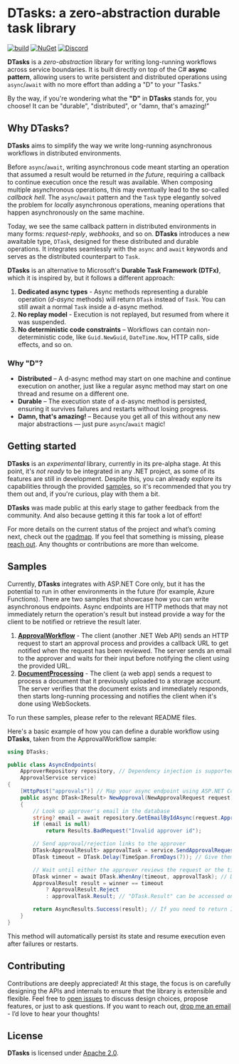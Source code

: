 # DTasks: a zero-abstraction durable task library

[![build](https://github.com/GianvitoDifilippo/DTasks/actions/workflows/ci.yml/badge.svg)](https://github.com/GianvitoDifilippo/DTasks/actions?query=workflow%3ACI)
[![NuGet](http://img.shields.io/nuget/vpre/DTasks.svg?label=NuGet)](https://www.nuget.org/packages/DTasks/)
[![Discord](https://img.shields.io/badge/chat-discord-blue?style=flat&logo=discord)](https://discord.gg/57PKAKUkvB)

**DTasks** is a _zero-abstraction_ library for writing long-running workflows across service boundaries.
It is built directly on top of the C# **async pattern**, allowing users to write persistent and distributed operations using `async`/`await` with no more effort than adding a "D" to your "Tasks."

By the way, if you're wondering what the **"D"** in **DTasks** stands for, you choose!
It can be "durable", "distributed", or "damn, that's amazing!"

## Why DTasks?

**DTasks** aims to simplify the way we write long-running asynchronous workflows in distributed environments.

Before `async`/`await`, writing asynchronous code meant starting an operation that assumed a result would be returned *in the future*, requiring a callback to continue execution once the result was available.
When composing multiple asynchronous operations, this may eventually lead to the so-called _callback hell_.
The `async`/`await` pattern and the `Task` type elegantly solved the problem for _locally_ asynchronous operations, meaning operations that happen asynchronously on the same machine.

Today, we see the same callback pattern in distributed environments in many forms: _request-reply_, _webhooks_, and so on.
**DTasks** introduces a new awaitable type, `DTask`, designed for these distributed and durable operations.
It integrates seamlessly with the `async` and `await` keywords and serves as the distributed counterpart to `Task`.

**DTasks** is an alternative to Microsoft's **Durable Task Framework (DTFx)**, which it is inspired by, but it follows a different approach:

1. **Dedicated async types** - Async methods representing a durable operation (*d-async* methods) will return `DTask` instead of `Task`. You can still await a normal `Task` inside a d-async method.
2. **No replay model** - Execution is not replayed, but resumed from where it was suspended.
3. **No deterministic code constraints** – Workflows can contain non-deterministic code, like `Guid.NewGuid`, `DateTime.Now`, HTTP calls, side effects, and so on.

### Why "D"?

- **Distributed** – A d-async method may start on one machine and continue execution on another, just like a regular async method may start on one thread and resume on a different one.
- **Durable** – The execution state of a d-async method is persisted, ensuring it survives failures and restarts without losing progress.
- **Damn, that's amazing!** – Because you get all of this without any new major abstractions — just pure `async`/`await` magic!

## Getting started

**DTasks** is an *experimental* library, currently in its pre-alpha stage.
At this point, it's *not ready* to be integrated in any .NET project, as some of its features are still in development.
Despite this, you can already explore its capabilities through the provided [samples](./samples), so it's recommended that you try them out and, if you're curious, play with them a bit.

**DTasks** was made public at this early stage to gather feedback from the community.
And also because getting it this far took a lot of effort!

For more details on the current status of the project and what’s coming next, check out the [roadmap](./ROADMAP.md).
If you feel that something is missing, please [reach out](#contributing).
Any thoughts or contributions are more than welcome.

## Samples

Currently, **DTasks** integrates with ASP.NET Core only, but it has the potential to run in other environments in the future (for example, Azure Functions).
There are two samples that showcase how you can write asynchronous endpoints. Async endpoints are HTTP methods that may not immediately return the operation's result but instead provide a way for the client to be notified or retrieve the result later.

1. [**ApprovalWorkflow**](./samples/ApprovalWorkflow) - The client (another .NET Web API) sends an HTTP request to start an approval process and provides a callback URL to get notified when the request has been reviewed. The server sends an email to the approver and waits for their input before notifying the client using the provided URL.
2. [**DocumentProcessing**](./samples/DocumentProcessing) - The client (a web app) sends a request to process a document that it previously uploaded to a storage account. The server verifies that the document exists and immediately responds, then starts long-running processing and notifies the client when it's done using WebSockets.

To run these samples, please refer to the relevant README files.

Here's a basic example of how you can define a durable workflow using **DTasks**, taken from the ApprovalWorkflow sample:

```csharp
using DTasks;

public class AsyncEndpoints(
    ApproverRepository repository, // Dependency injection is supported
    ApprovalService service)
{
    [HttpPost("approvals")] // Map your async endpoint using ASP.NET Core attributes
    public async DTask<IResult> NewApproval(NewApprovalRequest request) // Returning DTask allows you to write async endpoints
    {
        // Look up approver's email in the database
        string? email = await repository.GetEmailByIdAsync(request.ApproverId); // Await any "normal" Tasks, including those that are non-deterministic or have side effects
        if (email is null)
            return Results.BadRequest("Invalid approver id");

        // Send approval/rejection links to the approver
        DTask<ApprovalResult> approvalTask = service.SendApprovalRequestDAsync(request.Details, email); // This DTask will complete when the approver clicks on either link
        DTask timeout = DTask.Delay(TimeSpan.FromDays(7)); // Give them 7 days to review the request

        // Wait until either the approver reviews the request or the timeout expires
        DTask winner = await DTask.WhenAny(timeout, approvalTask); // DTasks has an API similar to Task, including DTask.WhenAny, DTask.WhenAll, etc.
        ApprovalResult result = winner == timeout
            ? ApprovalResult.Reject
            : approvalTask.Result; // "DTask.Result" can be accessed only if the DTask was awaited, otherwise it throws

        return AsyncResults.Success(result); // If you need to return IResult, use AsyncResults.Success to terminate the workflow
    }
}
```

This method will automatically persist its state and resume execution even after failures or restarts.

## Contributing

Contributions are deeply appreciated!
At this stage, the focus is on carefully designing the APIs and internals to ensure that the library is extensible and flexible.
Feel free to [open issues](https://github.com/GianvitoDifilippo/DTasks/issues) to discuss design choices, propose features, or just to ask questions.
If you want to reach out, [drop me an email](mailto:gianvito.difilippo@gmail.com) - I’d love to hear your thoughts!

## License

**DTasks** is licensed under [Apache 2.0](LICENSE).
